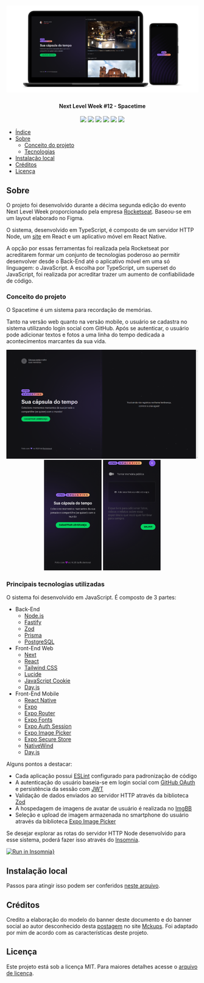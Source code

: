<h1 align="center">
  <img alt="A imagem contém um notebook e um smartphone com telas da aplicação" title="Banner da aplicação Be The Hero" src="./assets/screenshots/banner.png" />
</h1>

<h4 align="center"> 
  Next Level Week #12 - Spacetime
</h4>

<div align="center">
  <img src="https://img.shields.io/github/repo-size/marcel099/rs-nlw-12-spacetime.svg">
  <img src="https://img.shields.io/github/last-commit/marcel099/rs-nlw-12-spacetime.svg">
  <img src="https://img.shields.io/github/issues/marcel099/rs-nlw-12-spacetime.svg">
  <img src="https://img.shields.io/github/issues-closed/marcel099/rs-nlw-12-spacetime.svg">
  <img src="https://img.shields.io/github/license/marcel099/rs-nlw-12-spacetime.svg">
  <img src="https://img.shields.io/github/stars/marcel099/rs-nlw-12-spacetime.svg?style=social">
</div>

* [Índice](#índice)
* [Sobre](#sobre)
  * [Conceito do projeto](#conceito-do-projeto)
  * [Tecnologias](#principais-tecnologias-utilizadas)
* [Instalação local](#instalação-local)
* [Créditos](#créditos)
* [Licença](#licença)

## Sobre

O projeto foi desenvolvido durante a décima segunda edição do evento Next Level Week proporcionado pela empresa [Rocketseat](https://rocketseat.com.br/). Baseou-se em um layout elaborado no Figma.

O sistema, desenvolvido em TypeScript, é composto de um servidor HTTP Node, um [site](https://spacetime.marcel099.vercel.app/) em React e um aplicativo móvel em React Native.

A opção por essas ferramentas foi realizada pela Rocketseat por acreditarem formar um conjunto de tecnologias poderoso ao permitir desenvolver desde o Back-End até o aplicativo móvel em uma só linguagem: o JavaScript. A escolha por TypeScript, um superset do JavaScript, foi realizada por acreditar trazer um aumento de confiabilidade de código.

### Conceito do projeto

O Spacetime é um sistema para recordação de memórias.

Tanto na versão web quanto na versão mobile, o usuário se cadastra no sistema utilizando login social com GitHub. Após se autenticar, o usuário pode adicionar textos e fotos a uma linha do tempo dedicada a acontecimentos marcantes da sua vida.

<div align="center">
  <img alt="Página de gerenciamento das ocorrências da ONG" src="./assets/screenshots/home_screen_web.png" />
</div>

<div align="center">
  <img title="Tela com lista de ocorrências" src="./assets/screenshots/home_screen_mobile.png" width="30%" />
  <img title="Tela com detalhes de uma ocorrência" src="./assets/screenshots/new_memory_screen_mobile.png" width="30%" />
</div>


### Principais tecnologias utilizadas

O sistema foi desenvolvido em JavaScript. É composto de 3 partes:

- Back-End
  - [Node.js](https://nodejs.org/en/)
  - [Fastify](https://fastify.io/)
  - [Zod](https://zod.dev/)
  - [Prisma](https://www.prisma.io/)
  - [PostgreSQL](https://www.postgresql.org/)
- Front-End Web
  - [Next](https://nextjs.org/)
  - [React](https://react.dev/)
  - [Tailwind CSS](https://tailwindcss.com/)
  - [Lucide](https://lucide.dev/)
  - [JavaScript Cookie](https://www.npmjs.com/package/js-cookie)
  - [Day.js](https://day.js.org/)
- Front-End Mobile
  - [React Native](https://reactnative.dev/)
  - [Expo](https://expo.dev/)
  - [Expo Router](https://docs.expo.dev/routing/introduction/)
  - [Expo Fonts](https://docs.expo.dev/develop/user-interface/fonts/)
  - [Expo Auth Session](https://docs.expo.dev/versions/latest/sdk/auth-session/)
  - [Expo Image Picker](https://docs.expo.dev/versions/latest/sdk/imagepicker/)
  - [Expo Secure Store](https://docs.expo.dev/versions/latest/sdk/securestore/)
  - [NativeWind](https://nativewind.dev/)
  - [Day.js](https://day.js.org/)

Alguns pontos a destacar:

- Cada aplicação possui [ESLint](https://eslint.org/) configurado para padronização de código
- A autenticação do usuário baseia-se em login social com [GitHub OAuth](https://developer.github.com/v3/oauth/) e persistência da sessão com [JWT](https://jwt.io/)
- Validação de dados enviados ao servidor HTTP através da biblioteca [Zod](https://zod.dev/)
- A hospedagem de imagens de avatar de usuário é realizada no [ImgBB](https://pt-br.imgbb.com/)
- Seleção e upload de imagem armazenada no smartphone do usuário através da biblioteca [Expo Image Picker](https://docs.expo.dev/versions/latest/sdk/imagepicker/)

Se desejar explorar as rotas do servidor HTTP Node desenvolvido para esse sistema, poderá fazer isso através do [Insomnia](https://insomnia.rest/).

[![Run in Insomnia}](https://insomnia.rest/images/run.svg)](https://insomnia.rest/run/?label=NLW%20%2312%20-%20Spacetime&uri=https%3A%2F%2Fgithub.com%2Fmarcel099%2Frs-nlw-12-spacetime%2Fblob%2Fmain%2Fassets%2Finsomnia_collection.json)

## Instalação local

Passos para atingir isso podem ser conferidos <a href="./INSTALLATION.md">neste arquivo</a>.

## Créditos

Credito a elaboração do modelo do banner deste documento e do banner social ao autor desconhecido desta [postagem](https://mckups.com/pixel-4-and-pixelbook-go-mockup/) no site [Mckups](https://mckups.com). Foi adaptado por mim de acordo com as características deste projeto.

## Licença

Este projeto está sob a licença MIT. Para maiores detalhes acesse o <a href="./LICENSE.md">arquivo de licença</a>.
